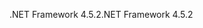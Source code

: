 <span data-ttu-id="af38e-101">.NET Framework 4.5.2</span><span class="sxs-lookup"><span data-stu-id="af38e-101">.NET Framework 4.5.2</span></span>